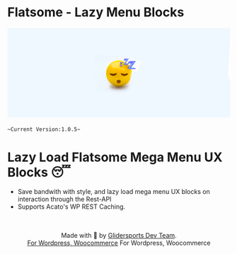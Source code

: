 # Flatsome - Lazy Menu Blocks
<img src="https://github.com/ryntab/Lazy-Menu-Blocks/blob/main/Banner.jpg">

`~Current Version:1.0.5~`

# Lazy Load Flatsome Mega Menu UX Blocks 😴
- Save bandwith with style, and lazy load mega menu UX blocks on interaction through the Rest-API
- Supports Acato's WP REST Caching.

<p align="center">
    <br/><br/>
    Made with 💜 by <a href="https://glidersports.com/">Glidersports Dev Team</a>.<br/>
    <a href="#">For Wordpress, Woocommerce</a>
    For Wordpress, Woocommerce
</p>
